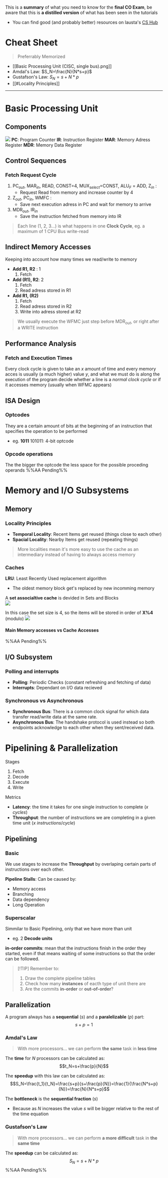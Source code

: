 
This is a **summary** of what you need to know for the **final CO Exam**, be aware that this is **a distilled version** of what has been seen in the tutorials
- You can find good (and probably better) resources on lausta's [CS Hub](https://lausta.notion.site/CS-Hub-6e7cae889f844cb59ae5f1809c88e553)

# Cheat Sheet
> Preferrably Memorized

- [[Basic Processing Unit (CISC, single bus).png]]
- Amdal's Law: $S_N=\frac{N}{N*s+p}$
- Gustafson's Law: $S_N=s+N*p$
- [[#Locality Principles]]



****
# Basic Processing Unit
## Components
![](Basic%20Processing%20Unit%20(CISC,%20single%20bus).png)
**PC**: Program Counter
**IR**: Instruction Register
**MAR**: Memory Adress Register
**MDR**: Memory Data Register

## Control Sequences
### Fetch Request Cycle
1. PC$_{out}$, MAR$_{in}$, READ, CONST=4, MUX$_{select}$=CONST, ALU$_F$ = ADD, Z$_{in}$ : 
	- Request Read from memory and increase counter by 4
2. Z$_{out}$, PC$_{in}$, WMFC : 
	- Save next execution adress in PC and wait for memory to arrive
3. MDR$_{out}$, IR$_{in}$ 
	- Save the instruction fetched from memory into IR

> Each line (1, 2, 3...) is what happens in one **Clock Cycle**, eg. a maximum of 1 CPU Bus write-read
## Indirect Memory Accesses
Keeping into account how many times we read/write to memory
- **Add R1, R2** : 1
	1. Fetch
- **Add (R1), R2**: 2
	1. Fetch
	2. Read adress stored in R1
- **Add R1, (R2)**
	1. Fetch
	2. Read adress stored in R2
	3. Write into adress stored at R2

> We usually execute the WFMC just step before MDR$_{out}$, or right after a WRITE instruction
## Performance Analysis

### Fetch and Execution Times
Every clock cycle is given to take an $x$ amount of time and every memory acces is usually (a much higher) value $y$, and what we must do is along the execution of the program decide whether a line is a *normal clock cycle* or if it accesses memory (usually when WFMC appears)

## ISA Design
### Optcodes
They are a certain amount of bits at the beginning of an instruction that specifies the operation to be performed
- eg.  **1011** 101011: 4-bit optcode

### Opcode operations
The the bigger the optcode the less space for the possible proceding operands
%%AA Pending%%

# Memory and I/O Subsystems

## Memory

### Locality Principles
- **Temporal Locality**: Recent Items get reused (things close to each other)
- **Spacial Locality**: Nearby Items get reused (repeating things)

> More localities mean it's more easy to use the cache as an intermediary instead of having to always access memory


### Caches
**LRU**: Least Recently Used replacement algorithm
- The oldest memory block get's replaced by new incomming memory

A **set associaltive cache** is devided in Sets and Blocks
<br>
![](Set%20associative%20cache.png)

In this case the set size is 4, so the items will be stored in order of **X%4** (modulo)
![](Filled%20set%20associative%20cache.png)

#### Main Memory accesses vs Cache Accesses
%%AA Pending%%

## I/O Subsystem

### Polling and interrupts
- **Polling**: Periodic Checks (constant refreshing and fetching of data)
- **Interrupts**: Dependant on I/O data recieved


### Synchronous vs Asynchronous

- **Synchronous Bus**: There is a common clock signal for which data transfer read/write data at the same rate.
- **Asynchronous Bus**: The handshake protocol is used instead so both endpoints acknowledge to each other when they sent/received data.

# Pipelining & Parallelization
Stages
1. Fetch
2. Decode 
3. Execute
4. Write

Metrics
- **Latency**: the time it takes for one single instruction to complete ($x$ $cycles$)
- **Throughput**: the number of instructions we are completing in a given time unit ($x$ $instructions/cycle$)
## Pipelining

### Basic
We use stages to increase the **Throughput** by overlaping certain parts of instructions over each other.

**Pipeline Stalls**: Can be caused by:
- Memory access
- Branching
- Data dependency
- Long Operation


### Superscalar
Simmilar to Basic Pipelining, only that we have more than unit
- eg. 2 **Decode units**

**in-order commits**: mean that the instructions finish in the order they started, even if that means waiting of some instructions so that the order can be followed.

> [!TIP] Remember to:
> 1. Draw the complete pipeline tables
> 2. Check how many **instances** of eacth type of unit there are
> 3. Are the commits **in-order** or **out-of-order**?

## Parallelization
A program always has a **sequential** ($s$) and a **paralelizable** ($p$) part:
$$s + p = 1$$

### Amdal's Law
> With more processors... we can perform **the same** task in **less time**

The **time** for $N$ processors can be calculated as:
$$t_N=s+\frac{p}{N}$$


The **speedup** with this law can be calculated as:
$$S_N=\frac{t_1}{t_N}=\frac{s+p}{s+\frac{p}{N}}=\frac{1}{\frac{N*s+p}{N}}=\frac{N}{N*s+p}$$

The **bottleneck** is the **sequential fraction** ($s$)
- Because as $N$ increases the value $s$ will be bigger relative to the rest of the time equation
### Gustafson's Law
> With more processors... we can perform **a more difficult** task in **the same time**

The **speedup** can be calculated as:
$$S_N=s+N*p$$
%%AA Pending%%

